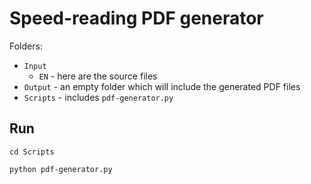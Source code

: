# Speed-reading PDF generator

Folders:
* `Input`
  * `EN` - here are the source files
* `Output` - an empty folder which will include the generated PDF files
* `Scripts` - includes `pdf-generator.py`

## Run

`cd Scripts`

`python pdf-generator.py`
